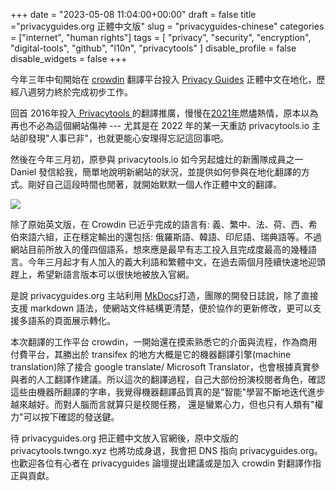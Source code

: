 +++
date = "2023-05-08 11:04:00+00:00"
draft = false
title ="privacyguides.org 正體中文版"
slug = "privacyguides-chinese"
categories = ["internet", "human rights"]
tags = [
  "privacy",
  "security",
  "encryption",
  "digital-tools",
  "github",
  "l10n",
  "privacytools"
  ]
disable_profile = false
disable_widgets = false
+++

今年三年中旬開始在 [crowdin](https://https://crowdin.com/project/privacyguides) 翻譯平台投入 [Privacy Guides](https://privacyguides.org)  正體中文在地化，歷經八週努力終於完成初步工作。

回首 2016年投入[ Privacytools ](https://medium.twngo.xyz/privacytools-io-%E6%AD%A3%E9%AB%94%E4%B8%AD%E6%96%87%E7%89%88-b787b36df994)的翻譯推廣，慢慢在[2021年](https://blog.jxtsai.info/post/privacytools-2021/)燃燼熱情，原本以為再也不必為這個網站傷神 --- 尤其是在 2022 年的某一天重訪 privacytools.io 主站卻發現"人事已非"，也就更能心安理得忘記這回事吧。

然後在今年三月初，原參與 privacytools.io 如今另起爐灶的新團隊成員之一 Daniel 發信給我，簡單地說明新網站的狀況，並提供如何參與在地化翻譯的方式。剛好自己這段時間也閒著，就開始默默一個人作正體中文的翻譯。

![](https://i.imgur.com/Jsa1Li0.png)

除了原始英文版，在 Crowdin 已近乎完成的語言有: 義、繁中、法、荷、西、希伯來語六組，正在穩定輸出的還包括: 俄羅斯語、韓語、印尼語、瑞典語等。不過網站目前所放入的僅四個語系，想來應是最早有志工投入且完成度最高的幾種語言。今年三月起才有人加入的義大利語和繁體中文，在過去兩個月陸續快速地迎頭趕上，希望新語言版本可以很快地被放入官網。 

是說  privacyguides.org 主站利用 [MkDocs](https://www.mkdocs.org/)打造，團隊的開發日誌說，除了直接支援  markdown 語法，使網站文件結構更清楚，便於協作的更新修改，更可以支援多語系的頁面展示轉化。

本次翻譯的工作平台 crowdin，一開始還在摸索熟悉它的介面與流程，作為商用付費平台，其勝出於 transifex 的地方大概是它的機器翻譯引擎(machine translation)除了接合 google translate/ Microsoft Translator，也會根據真實參與者的人工翻譯作建議。所以這次的翻譯過程，自己大部份扮演校閱者角色，確認這些由機器所翻譯的字串，我覺得機器翻譯品質真的是"智能"學習不斷地迭代進步越來越好。而對人腦而言就算只是校閱任務， 還是蠻累心力，但也只有人類有"權力"可以按下確認的發送鍵。

待 privacyguides.org 把正體中文放入官網後，原中文版的 privacytools.twngo.xyz 也將功成身退，我會把 DNS 指向 privacyguides.org。也歡迎各位有心者在 privacyguides 論壇提出建議或是加入 crowdin 對翻譯作指正與貢獻。
